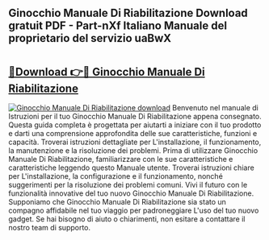 ## Ginocchio Manuale Di Riabilitazione Download gratuit PDF - Part-nXf Italiano Manuale del proprietario del servizio uaBwX

# <h2><a href="http://dfbrmsv.blite.top/?on=Ginocchio+Manuale+Di+Riabilitazione">🔗Download 👉🔴 Ginocchio Manuale Di Riabilitazione</a></h2>

[![Ginocchio Manuale Di Riabilitazione download](https://i.imgur.com/lujVjoI.png)](http://dfbrmsv.blite.top/?on=Ginocchio+Manuale+Di+Riabilitazione)
Benvenuto nel manuale di Istruzioni per il tuo Ginocchio Manuale Di Riabilitazione appena consegnato. Questa guida completa è progettata per aiutarti a iniziare con il tuo prodotto e darti una comprensione approfondita delle sue caratteristiche, funzioni e capacità. Troverai istruzioni dettagliate per L'installazione, il funzionamento, la manutenzione e la risoluzione dei problemi. Prima di utilizzare Ginocchio Manuale Di Riabilitazione, familiarizzare con le sue caratteristiche e caratteristiche leggendo questo Manuale utente. Troverai istruzioni chiare per L'installazione, la configurazione e il funzionamento, nonché suggerimenti per la risoluzione dei problemi comuni. Vivi il futuro con le funzionalità innovative del tuo nuovo Ginocchio Manuale Di Riabilitazione. Supponiamo che Ginocchio Manuale Di Riabilitazione sia stato un compagno affidabile nel tuo viaggio per padroneggiare L'uso del tuo nuovo gadget. Se hai bisogno di aiuto o chiarimenti, non esitare a contattare il nostro team di supporto.
